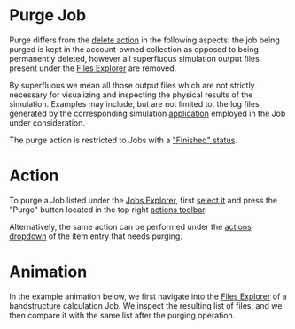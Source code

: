 # Purge Job

Purge differs from the [delete action](/entities-general/actions/delete.md) in the following aspects: the job being purged is kept in the account-owned collection as opposed to being permanently deleted, however all superfluous simulation output files present under the [Files Explorer](/data-in-objectstorage/ui/explorer.md) are removed. 

By superfluous we mean all those output files which are not strictly necessary for visualizing and inspecting the physical results of the simulation. Examples may include, but are not limited to, the log files generated by the corresponding simulation [application](/software/overview.md) employed in the Job under consideration.

The purge action is restricted to Jobs with a ["Finished" status](../status.md).

# Action

To purge a Job listed under the [Jobs Explorer](../ui/explorer.md), first [select it](/entities-general/actions/select.md) and press the "Purge" button <i class="zmdi zmdi-card-off zmdi-hc-border"></i> located in the top right [actions toolbar](/entities-general/ui/explorer.md#actions-toolbar).

Alternatively, the same action can be performed under the [actions dropdown](/entities-general/ui/explorer.md#actions-dropdown) of the item entry that needs purging.

# Animation

In the example animation below, we first navigate into the [Files Explorer](/data-in-objectstorage/ui/explorer.md) of a bandstructure calculation Job. We inspect the resulting list of files, and we then compare it with the same list after the purging operation. 
